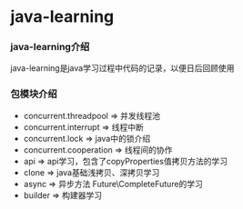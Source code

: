 # java-learning

### java-learning介绍
java-learning是java学习过程中代码的记录，以便日后回顾使用

### 包模块介绍
- concurrent.threadpool => 并发线程池
- concurrent.interrupt => 线程中断
- concurrent.lock => java中的锁介绍
- concurrent.cooperation => 线程间的协作
- api => api学习，包含了copyProperties值拷贝方法的学习
- clone => java基础浅拷贝、深拷贝学习
- async => 异步方法 Future\CompleteFuture的学习
- builder => 构建器学习